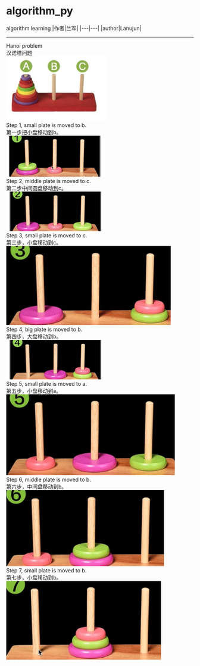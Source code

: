 # algorithm_py
algorithm learning
|作者|兰军|
|---|---|
|author|Lanujun|
****
Hanoi problem  
汉诺塔问题  
![image](https://github.com/conglanjun/algorithm_py/blob/master/image/1.1.png)  
Step 1, small plate is moved to b.  
第一步把小盘移动到b。  
![image](https://github.com/conglanjun/algorithm_py/blob/master/image/1.2.png)  
Step 2, middle plate is moved to c.  
第二步中间圆盘移动到c。  
![image](https://github.com/conglanjun/algorithm_py/blob/master/image/1.3.png)  
Step 3, small plate is moved to c.  
第三步，小盘移动到c。  
![image](https://github.com/conglanjun/algorithm_py/blob/master/image/1.4.jpg)  
Step 4, big plate is moved to b.  
第四步，大盘移动到b。  
![image](https://github.com/conglanjun/algorithm_py/blob/master/image/1.5.png)  
Step 5, small plate is moved to a.  
第五步，小盘移动到a。  
![image](https://github.com/conglanjun/algorithm_py/blob/master/image/1.6.jpg)  
Step 6, middle plate is moved to b.  
第六步，中间盘移动到b。  
![image](https://github.com/conglanjun/algorithm_py/blob/master/image/1.7.jpg)  
Step 7, small plate is moved to b.  
第七步，小盘移动到b。  
![image](https://github.com/conglanjun/algorithm_py/blob/master/image/1.8.jpg)  

